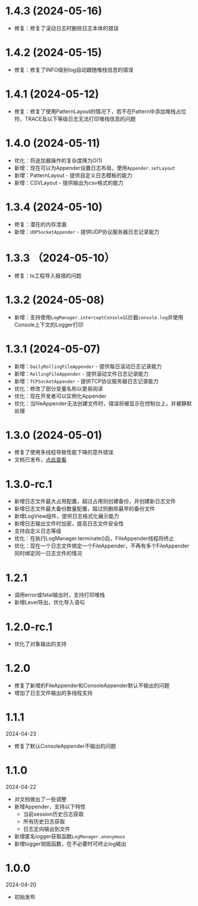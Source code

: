# 1.4.3 (2024-05-16)

- 修复：修复了滚动日志时删除日志本体的错误

# 1.4.2 (2024-05-15)

- 修复：修复了INFO级别log自动跟随堆栈信息的错误

# 1.4.1 (2024-05-12)

- 修复：修复了使用PatternLayout的情况下，若不在Pattern中添加堆栈占位符，TRACE及以下等级日志无法打印堆栈信息的问题

# 1.4.0 (2024-05-11)

- 优化：将追加器操作的复杂度降为O(1)
- 新增：现在可以为Appender设置日志布局，使用`Appender.setLayout`
- 新增：PatternLayout - 提供自定义日志模板的能力
- 新增：CSVLayout - 提供输出为csv格式的能力

# 1.3.4 (2024-05-10)

- 修复：潜在的内存泄漏
- 新增：`UDPSocketAppender` - 提供UDP协议服务器日志记录能力

# 1.3.3 （2024-05-10）

- 修复：ts工程导入报错的问题

# 1.3.2 (2024-05-08)

- 新增：支持使用`LogManager.interceptConsole`以拦截`console.log`并使用Console上下文的Logger打印

# 1.3.1 (2024-05-07)

- 新增：`DailyRollingFileAppender` - 提供每日滚动日志记录能力
- 新增：`RollingFileAppender` - 提供滚动文件日志记录能力
- 新增：`TCPSocketAppender` - 提供TCP协议服务器日志记录能力
- 优化：修改了部分变量名称以更易阅读
- 优化：现在开发者可以实例化Appender
- 优化：当fileAppender无法创建文件时，错误将被显示在控制台上，并被静默处理

# 1.3.0 (2024-05-01)

- 修复了使用多线程导致性能下降的意外错误
- 文档已发布，[点此查看](https://ericple.github.io/log4a/)

# 1.3.0-rc.1

- 新增日志文件最大占用配置，超过占用则创建备份，并创建新日志文件
- 新增日志文件最大备份数量配置，超过则删除最早的备份文件
- 新增LogView组件，提供日志格式化展示能力
- 新增日志输出文件时加密，提高日志文件安全性
- 支持自定义日志等级
- 优化：在执行LogManager.terminate()后，FileAppender线程将终止
- 优化：现在一个日志文件绑定一个FileAppender，不再有多个FileAppender同时绑定同一日志文件的情况

# 1.2.1

- 调用error或fatal输出时，支持打印堆栈
- 新增Level导出，优化导入语句

# 1.2.0-rc.1

- 优化了对象输出的支持

# 1.2.0

- 修复了新增的FileAppender和ConsoleAppender默认不输出的问题
- 增加了日志文件输出的多线程支持

# 1.1.1

2024-04-23

- 修复了默认ConsoleAppender不输出的问题

# 1.1.0

2024-04-22

- 对文档做出了一些调整
- 新增Appender，支持以下特性
    - 当前session历史日志获取
    - 所有历史日志获取
    - 日志定向输出到文件
- 新增匿名logger获取函数`LogManager.anonymous`
- 新增logger销毁函数，在不必要时可终止log输出

# 1.0.0

2024-04-20

- 初始发布